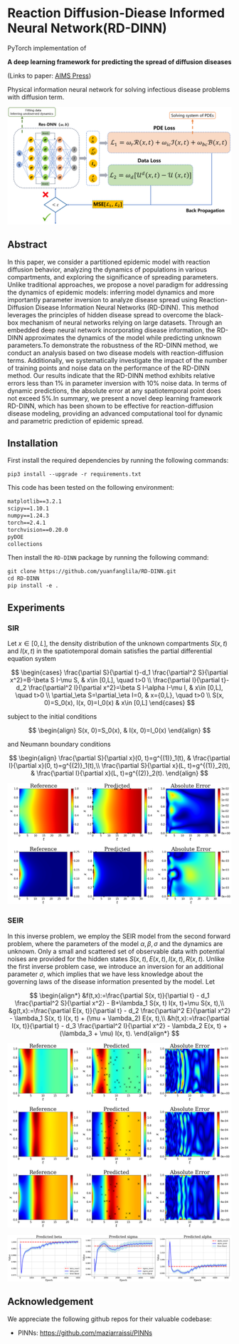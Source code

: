# Reaction Diffusion-Diease Informed Neural Network(RD-DINN)
<bar>
PyTorch implementation of

**A deep learning framework for predicting the spread of diffusion diseases**

(Links to paper: <a href="https://www.aimspress.com/article/doi/10.3934/era.2025110">AIMS Press</a>)

Physical information neural network for solving infectious disease problems with diffusion term.

![master_figure-2](Figures/RD_DINN_Architecture.png)


## Abstract
In this paper, we consider a partitioned epidemic model with  reaction diffusion behavior, analyzing the dynamics of populations in various compartments, and exploring the significance of spreading parameters. Unlike traditional approaches, we propose a novel paradigm for addressing the dynamics of epidemic models: inferring model dynamics and more importantly parameter inversion to analyze disease spread using Reaction-Diffusion Disease Information Neural Networks (RD-DINN). This method leverages the principles of hidden disease spread to overcome the black-box mechanism of neural networks relying on large datasets. Through an embedded deep neural network incorporating disease information, the RD-DINN approximates the dynamics of the model while predicting unknown parameters.To demonstrate the robustness of the RD-DINN method, we conduct an analysis based on two disease models with reaction-diffusion terms. Additionally, we systematically investigate the impact of the number of training points and noise data on the performance of the RD-DINN method. Our results indicate that the RD-DINN method exhibits relative errors less than $1\%$ in parameter inversion with $10\%$ noise data. In terms of dynamic predictions, the absolute error at any spatiotemporal point does not exceed $5\%$.In summary, we present a novel deep learning framework RD-DINN, which has been shown to be effective for reaction-diffusion disease modeling, providing an advanced computational tool for dynamic and parametric prediction of epidemic spread.

## Installation

First install the required dependencies by running the following commands:

```
pip3 install --upgrade -r requirements.txt
```

This code has been tested on the following environment:

```
matplotlib==3.2.1
scipy==1.10.1	
numpy==1.24.3
torch==2.4.1
torchvision==0.20.0
pyDOE
collections
```

Then install the `RD-DINN` package by running the following command:

```
git clone https://github.com/yuanfanglila/RD-DINN.git
cd RD-DINN
pip install -e .
```

## Experiments

### SIR

Let $x\in [0,L]$, the density distribution of the unknown compartments $S(x,t)$ and $I(x,t)$ in the spatiotemporal domain satisfies the partial differential equation system

$$
\begin{cases}
	\frac{\partial S}{\partial t}-d_1 \frac{\partial^2 S}{\partial x^2}=B-\beta S I-\mu S, & x\in [0,L], \quad t>0 \\
	\frac{\partial I}{\partial t}-d_2 \frac{\partial^2 I}{\partial x^2}=\beta S I-\alpha I-\mu I, & x\in [0,L],  \quad t>0 \\
	\partial_\eta S=\partial_\eta I=0, & x={0,L}, \quad t>0 \\
	S(x, 0)=S_0(x), I(x, 0)=I_0(x) & x\in [0,L]
\end{cases}
$$

subject to  the initial conditions

$$
\begin{align}
		S(x, 0)=S_0(x), & I(x, 0)=I_0(x)
\end{align}
$$

and Neumann boundary conditions

$$
\begin{align}
		\frac{\partial S}{\partial x}(0, t)=g^{(1)}_1(t), & 
		\frac{\partial I}{\partial x}(0, t)=g^{(2)}_1(t),\\
		\frac{\partial S}{\partial x}(L, t)=g^{(1)}_2(t), & 
		\frac{\partial I}{\partial x}(L, t)=g^{(2)}_2(t).
\end{align}
$$

![master_figure-2](Figures/SIR_Direct_Problem_Prediction.png)

### SEIR
In this inverse problem, we employ the SEIR model from the second forward problem, where the parameters of the model $\alpha, \beta, \sigma$ and the dynamics are unknown. Only a small and scattered set of observable data with potential noises are provided for the hidden states $S(x,t), E(x,t), I(x,t), R(x,t)$. Unlike the first inverse problem case, we introduce an inversion for an additional parameter $\sigma$, which implies that we have less knowledge about the governing laws of the disease information presented by the model. Let 

$$
\begin{align*}
	&f(t,x):=\frac{\partial S(x, t)}{\partial t} - d_1 \frac{\partial^2 S}{\partial x^2} - B+\lambda_1 S(x, t) I(x, t)+\mu S(x, t),\\
	&g(t,x):=\frac{\partial E(x, t)}{\partial t} - d_2 \frac{\partial^2 E}{\partial x^2} - \lambda_1 S(x, t) I(x, t) + (\mu + \lambda_2) E(x, t),\\
	&h(t,x):=\frac{\partial I(x, t)}{\partial t} - d_3 \frac{\partial^2 I}{\partial x^2} - \lambda_2 E(x, t) + (\lambda_3 + \mu) I(x, t).
\end{align*}
$$

![master_figure-2](Figures/SEIR_Inverse_Problem_Prediction.png)

![master_figure-2](Figures/SEIR_Inverse_Problem_Parameter_inversion.png)

## Acknowledgement

We appreciate the following github repos for their valuable codebase:

- PINNs: https://github.com/maziarraissi/PINNs















